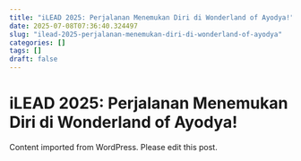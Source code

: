 ```yaml
---
title: "iLEAD 2025: Perjalanan Menemukan Diri di Wonderland of Ayodya!"
date: 2025-07-08T07:36:40.324497
slug: "ilead-2025-perjalanan-menemukan-diri-di-wonderland-of-ayodya"
categories: []
tags: []
draft: false
---
```


# iLEAD 2025: Perjalanan Menemukan Diri di Wonderland of Ayodya!

Content imported from WordPress. Please edit this post.
